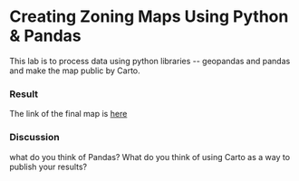 # Creating Zoning Maps Using Python & Pandas
This lab is to process data using python libraries -- geopandas and pandas and make the map public by Carto.
### Result
The link of the final map is [here](https://zhenliu26.carto.com/builder/c7e9535b-36de-4a5f-b0ce-485fc4079fb9/embed)
### Discussion
what do you think of Pandas? What do you think of using Carto as a way to publish your results?
